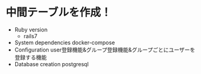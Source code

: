 # 中間テーブルを作成！
* Ruby version
  * rails7
* System dependencies
  docker-compose
* Configuration
  user登録機能&グループ登録機能&グループごとにユーザーを登録する機能
* Database creation
  postgresql
